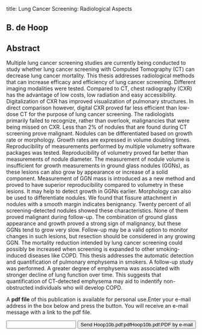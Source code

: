 title: Lung Cancer Screening: Radiological Aspects

## B. de Hoop

## Abstract
Multiple lung cancer screening studies are currently being conducted to study whether lung cancer screening with Computed Tomography (CT) can decrease lung cancer mortality. This thesis addresses radiological methods that can increase efficacy and efficiency of lung cancer screening. Different imaging modalities were tested. Compared to CT, chest radiography (CXR) has the advantage of low costs, low radiation and easy accessibility. Digitalization of CXR has improved visualization of pulmonary structures. In direct comparison however, digital CXR proved far less efficient than low-dose CT for the purpose of lung cancer screening. The radiologists primarily failed to recognize, rather than overlook, malignancies that were being missed on CXR. Less than 2% of nodules that are found during CT screening prove malignant. Nodules can be differentiated based on growth rate or morphology. Growth rates are expressed in volume doubling times. Reproducibility of measurements performed by multiple volumetry software packages was tested. Reproducibility of volumetry proved far better than measurements of nodule diameter. The measurement of nodule volume is insufficient for growth measurements in ground glass nodules (GGNs), as these lesions can also grow by appearance or increase of a solid component. Measurement of GGN mass is introduced as a new method and proved to have superior reproducibility compared to volumetry in these lesions. It may help to detect growth in GGNs earlier. Morphology can also be used to differentiate nodules. We found that fissure attachment in nodules with a smooth margin indicates benignancy. Twenty percent of all screening-detected nodules showed these characteristics. None of them proved malignant during follow-up. The combination of ground glass appearance and growth proved a strong sign of malignancy, but these GGNs tend to grow very slow. Follow-up may be a valid option to monitor changes in such lesions, but resection should be considered in any growing GGN. The mortality reduction intended by lung cancer screening could possibly be increased when screening is expanded to other smoking-induced diseases like COPD. This thesis addresses the automatic detection and quantification of pulmonary emphysema in smokers. A follow-up study was performed. A greater degree of emphysema was associated with stronger decline of lung function over time. This suggests that quantification of CT-detected emphysema may aid to indentify non-obstructed individuals who will develop COPD.

A <b>pdf file</b> of this publication is available for personal use.Enter your e-mail address in the box below and press the button. You will receive an e-mail message with a link to the pdf file.
<form action="sender.php">  <input type="text" name="email">  <input type="submit" value="Send Hoop10b.pdf:pdfHoop10b.pdf:PDF by e-mail"></form>